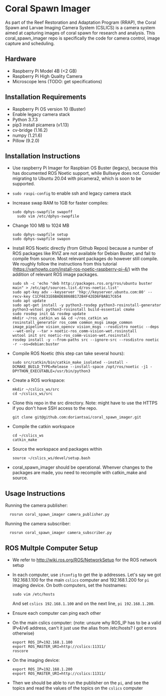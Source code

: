 # Coral Spawn Imager

As part of the Reef Restoration and Adaptation Program (RRAP), the Coral Spawn and Larvae Imaging Camera System (CSLICS) is a camera system aimed at capturing images of coral spawn for research and analysis. This coral_spawn_imager repo is specifically the code for camera control, image capture and scheduling.


## Hardware

- Raspberry Pi Model 4B (<2 GB)
- Raspberry Pi High Quality Camera
- Microscope lens (TODO: get specifications)

## Installation Requirements

- Raspberry Pi OS version 10 (Buster)
- Enable legacy camera stack
- Python 3.7.3
- pip3 install picamera (v1.13)
- cv-bridge (1.16.2)
- numpy (1.21.6)
- Pillow (9.2.0)

## Installation Instructions

- Use raspberry Pi Imager for Raspbian OS Buster (legacy), because this has documented ROS Noetic support, while Bullseye does not. Consider migrating to Ubuntu 20.04 with picamera2, which is soon to be supported.
- `sudo raspi-config` to enable ssh and legacy camera stack
- Increase swap RAM to 1GB for faster compiles:

      sudo dphys-swapfile swapoff
	    sudo vim /etc/dphys-swapfile
      
- Change 100 MB to 1024 MB

      sudo dphys-swapfile setup
      sudo dphys-swapfile swapon
      
- Install ROS Noetic directly (from Github Repos) because a number of ROS packages like RVIZ are not available for Debian Buster, and fail to compile from source. Most relevant packages do however still compile. We roughly follow the instructions from this tutorial (https://varhowto.com/install-ros-noetic-raspberry-pi-4/)  with the addition of relevant ROS image packages.

      sudo sh -c 'echo "deb http://packages.ros.org/ros/ubuntu buster main" > /etc/apt/sources.list.d/ros-noetic.list' 
      sudo apt-key adv --keyserver 'hkp://keyserver.ubuntu.com:80' --recv-key C1CF6E31E6BADE8868B172B4F42ED6FBAB17C654
      sudo apt update
      sudo apt-get install -y python3-rosdep python3-rosinstall-generator python3-wstool python3-rosinstall build-essential cmake
      sudo rosdep init && rosdep update
      mkdir ~/ros_catkin_ws && cd ~/ros_catkin_ws
      rosinstall_generator ros_comm common_msgs image_common image_pipeline vision_opencv vision_msgs --rosdistro noetic --deps --wet-only --tar > noetic-ros_comm-vision-wet.rosinstall
      wstool init src noetic-ros_comm-vision-wet.rosinstall
      rosdep install -y --from-paths src --ignore-src --rosdistro noetic -r --os=debian:buster
      
- Compile ROS Noetic (this step can take several hours):

      sudo src/catkin/bin/catkin_make_isolated --install -DCMAKE_BUILD_TYPE=Release --install-space /opt/ros/noetic -j1 -DPYTHON_EXECUTABLE=/usr/bin/python3
      
- Create a ROS workspace:

      mkdir ~/cslics_ws/src
      cd ~/cslics_ws/src
 
- Clone this repo in the src directory. Note: might have to use the HTTPS if you don't have SSH access to the repo.

      git clone git@github.com:doriantsai/coral_spawn_imager.git

- Compile the catkin workspace

      cd ~/cslics_ws
      catkin_make

- Source the workspace and packages within

      source ~/cslics_ws/devel/setup.bash

- coral_spawn_imager should be operational. Whenver changes to the packages are made, you need to recompile with catkin_make and source. 

## Usage Instructions

Running the camera publisher:

      rosrun coral_spawn_imager camera_publisher.py

Running the camera subscriber:

      rosrun coral_spawn_imager camera_subscriber.py

## ROS Multple Computer Setup

- We refer to http://wiki.ros.org/ROS/NetworkSetup for the ROS network setup
- In each computer, use `ifconfig` to get the ip addresses. Let's say we got 192.168.1.100 for the main `cslics` computer and 192.168.1.200 for `pi` imaging device. On both computers, set the hostnames:

      sudo vim /etc/hosts

  And set `cslics 192.168.1.100` and on the next line, `pi 192.168.1.200`.

- Ensure each computer can ping each other
- On the main cslics computer: (note: unsure why ROS_IP has to be a valid IPv4/v6 address, can't it just use the alias from /etc/hosts? I got errors otherwise)

      export ROS_IP=192.168.1.100
      export ROS_MASTER_URI=http://cslics:11311/
      roscore

- On the imaging device:

      export ROS_IP=192.168.1.200
      export ROS_MASTER_URI=http://cslics:11311/

- Then we should be able to run the publisher on the `pi`, and see the topics and read the values of the topics on the `cslics` computer
